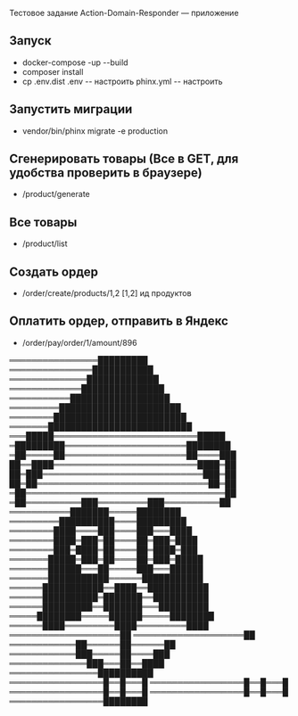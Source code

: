 Тестовое задание Action-Domain-Responder — приложение

## Запуск
- docker-compose -up --build
- composer install
- cp .env.dist .env -- настроить
phinx.yml -- настроить
## Запустить миграции
- vendor/bin/phinx migrate -e production  
## Сгенерировать товары (Все в GET, для удобства проверить в браузере)
- /product/generate
## Все товары
- /product/list
## Создать ордер
- /order/create/products/1,2 [1,2] ид продуктов
## Оплатить ордер, отправить в Яндекс
- /order/pay/order/1/amount/896

════════════════█████████ 
═══════════════███████████ 
══════════════█████████████ 
═════════════███████████████ 
═══════════██████████████████ 
═════════██████████████████████ 
════════████████████████████████ 
═══════██████████████████████████ 
═══█████══════════════════════════█████ 
═█████████══════════════════════████████ 
═██═════██══════════════════════██════███ 
██══████══════════════════════════████═██ 
██═███═════════════════════════════███═██ 
██═██═══════════════════════════════██═██ 
═██════════════════════════════════════██ 
═██══════════███═════════███══════════██ 
═══════════███████═════████████ 
═════════██████████════█████████ 
════════████════███════███═══████ 
════════████═███═██════██═███═████ 
════════███═████═██════██═████═███ 
═══════█████═███═██════██═███═█████ 
═══════██████═══██═════███═══██████ 
═══════███████████══════███████████ 
══════███████████══████══███████████ 
══════██████████═███████══██████████ 
══════█████████══███████═══█████████ 
═════████████═════██████═════████████ 
══════████═════════████═════════████ 
════════════════════██ 
════════════════════██ 
════════════██══════██══════██ 
════════════███═════██════███ 
══════════════███═══██══████ 
════════════════██████████ 
═════════════════█══█═══█ 
═════════════════█══█═══█ 
═════════════════█══█═══█ 
═════════════════█══█═══█ 
═════════════════████████
